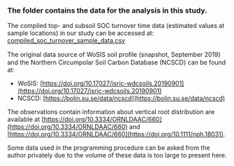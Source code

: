 ### The folder contains the data for the analysis in this study.

The compiled top- and subsoil SOC turnover time data (estimated values at sample locations) in our study can be accessed at: [compiled_soc_turnover_sample_data.csv](https://github.com/leizhang-geo/global_soil_carbon_turnover_time/blob/main/datasets/compiled_soc_turnover_sample_data.csv)

The original data source of WoSIS soil proﬁle (snapshot, September 2019) and the Northern Circumpolar Soil Carbon Database (NCSCD) can be found at:
- WoSIS: [https://doi.org/10.17027/isric-wdcsoils.20190901](https://doi.org/10.17027/isric-wdcsoils.20190901)
- NCSCD: [https://bolin.su.se/data/ncscd](https://bolin.su.se/data/ncscd)

The observations contain information about vertical root distribution are available at [https://doi.org/10.3334/ORNLDAAC/660](https://doi.org/10.3334/ORNLDAAC/660) and [https://doi.org/10.3334/ORNLDAAC/660](https://doi.org/10.1111/nph.18031).

Some data used in the programming procedure can be asked from the author privately due to the volume of these data is too large to present here.
